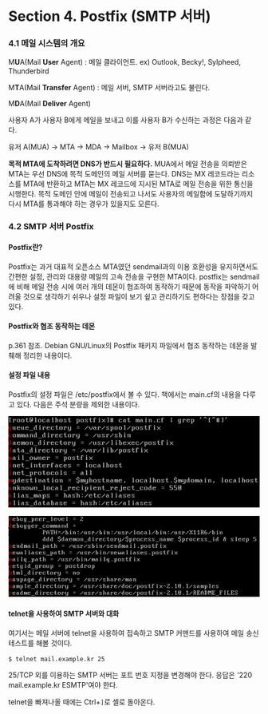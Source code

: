 # Section 4. Postfix \(SMTP 서버\)

### 4.1 메일 시스템의 개요

M**U**A\(Mail **User** Agent\) : 메일 클라이언트. ex\) Outlook, Becky!, Sylpheed, Thunderbird

M**T**A\(Mail **Transfer** Agent\) : 메일 서버, SMTP 서버라고도 불린다.

M**D**A\(Mail **Deliver** Agent\)

사용자 A가 사용자 B에게 메일을 보내고 이를 사용자 B가 수신하는 과정은 다음과 같다.

유저 A\(MUA\) -&gt; MTA -&gt; MDA -&gt; Mailbox -&gt; 유저 B\(MUA\)

**목적 MTA에 도착하려면 DNS가 반드시 필요하다.** MUA에서 메일 전송을 의뢰받은 MTA는 우선 DNS에 목적 도메인의 메일 서버를 묻는다. DNS는 MX 레코드라는 리소스를 MTA에 반환하고 MTA는 MX 레코드에 지시된 MTA로 메일 전송을 위한 통신을 시행한다. 목적 도메인 안에 메일이 전송되고 나서도 사용자의 메일함에 도달하기까지 다시 MTA를 통과해야 하는 경우가 있을지도 모른다.

### 4.2 SMTP 서버 Postfix

#### Postfix란?

Postfix는 과거 대표적 오픈소스 MTA였던 sendmail과의 이용 호환성을 유지하면서도 간편한 설정, 관리와 대용량 메일의 고속 전송을 구현한 MTA이다. postfix는 sendmail에 비해 메일 전송 시에 여러 개의 데몬이 협조하여 동작하기 때문에 동작을 파악하기 어려울 것으로 생각하기 쉬우나 설정 파일이 보기 슆고 관리하기도 편하다는 장점을 갖고 있다.

#### Postfix와 협조 동작하는 데몬

p.361 참조. Debian GNU/Linux의 Postfix 패키지 파일에서 협조 동작하는 데몬을 발췌해 정리한 내용이다.

#### 설정 파일 내용

Postfix의 설정 파일은 /etc/postfix에서 볼 수 있다. 책에서는 main.cf의 내용을 다루고 있다. 다음은 주석 분량을 제외한 내용이다.

![](/assets/:etc:postfix:main.cf%281%29.png)

![](/assets/:etc:postfix:main.cf%282%29.png)

#### telnet을 사용하여 SMTP 서버와 대화

여기서는 메일 서버에 telnet을 사용하여 접속하고 SMTP 커맨드를 사용하여 메일 송신 테스트를 해볼 것이다.

```
$ telnet mail.example.kr 25
```

25/TCP 외를 이용하는 SMTP 서버는 포트 번호 지정을 변경해야 한다. 응답은 '220 mail.example.kr ESMTP'여야 한다.

telnet을 빠져나올 때에는 Ctrl+`]`로 셸로 돌아온다.

